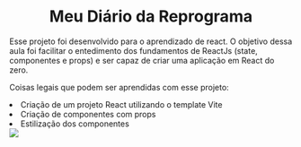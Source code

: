 <h1 align="center"> Meu Diário da Reprograma </h1>

<p>Esse projeto foi desenvolvido para o aprendizado de react.
O objetivo dessa aula foi facilitar o entedimento dos fundamentos de ReactJs (state, componentes e props) e ser capaz de criar uma aplicação em React do zero.</p>

Coisas legais que podem ser aprendidas com esse projeto:

<li> Criação de um projeto React utilizando o template Vite </li>
<li>Criação de componentes com props</li>
<li>Estilização dos componentes</li>

<img src="https://media4.giphy.com/media/hQ7n9dPBoq6YVZSIlA/giphy.gif?cid=790b7611297fb03984846eb22cbe059161ed11a248ef72af&rid=giphy.gif&ct=g">
